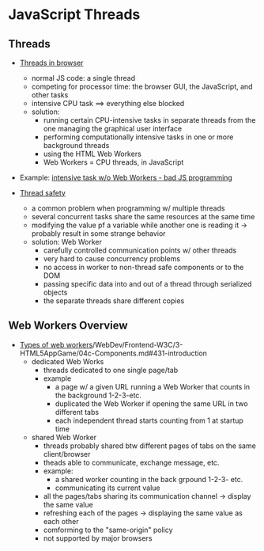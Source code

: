 # JavaScript Threads


## Threads

+ [Threads in browser](../WebDev/Frontend-W3C/3-HTML5AppGame/04c-Components.md#431-introduction)
  + normal JS code: a single thread
  + competing for processor time: the browser GUI, the JavaScript, and other tasks
  + intensive CPU task $\implies$ everything else blocked
  + solution:
    + running certain CPU-intensive tasks in separate threads from the one managing the graphical user interface
    + performing computationally intensive tasks in one or more background threads
    + using the HTML Web Workers
    + Web Workers = CPU threads, in JavaScript

+ Example: [intensive task w/o Web Workers - bad JS programming](../WebDev/Frontend-W3C/3-HTML5AppGame/04c-Components.md#431-introduction)

+ [Thread safety](../WebDev/Frontend-W3C/3-HTML5AppGame/04c-Components.md#431-introduction)
  + a common problem when programming w/ multiple threads
  + several concurrent tasks share the same resources at the same time
  + modifying the value pf a variable while another one is reading it $\to$ probably result in some strange behavior
  + solution: Web Worker
    + carefully controlled communication points w/ other threads
    + very hard to cause concurrency problems
    + no access in worker to non-thread safe components or to the DOM
    + passing specific data into and out of a thread through serialized objects
    + the separate threads share different copies


## Web Workers Overview

+ [Types of web workers](..)/WebDev/Frontend-W3C/3-HTML5AppGame/04c-Components.md#431-introduction
  + dedicated Web Works
    + threads dedicated to one single page/tab
    + example
      + a page w/ a given URL running a Web Worker that counts in the background 1-2-3-etc.
      + duplicated the Web Worker if opening the same URL in two different tabs
      + each independent thread starts counting from 1 at startup time
  + shared Web Worker
    + threads probably shared btw different pages of tabs on the same client/browser
    + theads able to communicate, exchange message, etc.
    + example:
      + a shared worker counting in the back grpound 1-2-3- etc.
      + communicating its current value
    + all the pages/tabs sharing its communication channel $\to$ display the same value
    + refreshing each of the pages $\to$ displaying the same value as each other
    + comforming to the "same-origin" policy
    + not supported by major browsers


